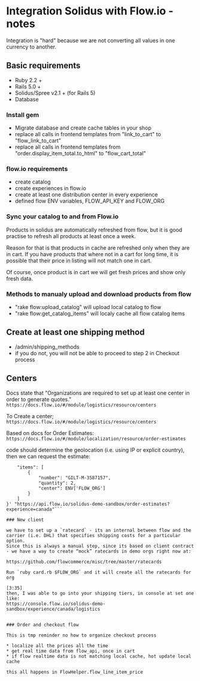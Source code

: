 # Integration Solidus with Flow.io - notes

Integration is "hard" because we are not converting all values in one currency to another.


## Basic requirements

* Ruby 2.2 +
* Rails 5.0 +
* Solidus/Spree v2.1 + (for Rails 5)
* Database


### Install gem

* Migrate database and create cache tables in your shop
* replace all calls in frontend templates from "link_to_cart" to "flow_link_to_cart"
* replace all calls in frontend templates from "order.display_item_total.to_html" to "flow_cart_total"


### flow.io requirements

* create catalog
* create experiences in flow.io
* create at least one distribution center in every experience
* defined flow ENV variables, FLOW_API_KEY and FLOW_ORG


### Sync your catalog to and from Flow.io

Products in solidus are automatically refreshed from flow,
but it is good practise to refresh all products at least once a week.

Reason for that is that products in cache are refreshed only when they are in cart.
If you have products that where not in a cart for long time, it is possible that
their price in listing will not match one in cart.

Of course, once product is in cart we will get fresh prices and show only fresh data.


### Methods to manualy upload and download products from flow

* "rake flow:upload_catalog" will upload local catalog to flow
* "rake flow:get_catalog_items" will localy cache all flow catalog items

## Create at least one shipping method

* /admin/shipping_methods
* if you do not, you will not be able to proceed to step 2 in Checkout process


## Centers

Docs state that "Organizations are required to set up at least one center in order to generate quotes."
`https://docs.flow.io/#/module/logistics/resource/centers`

To Create a center;
`https://docs.flow.io/#/module/logistics/resource/centers`

Based on docs for Order Estimates:
`https://docs.flow.io/#/module/localization/resource/order-estimates`

code should determine the geolocation (i.e. using IP or explicit country), then we can request the estimate:
```curl -X POST -H "Content-Type: application/json" -H "Authorization: Basic <encrypted_api_key>" -d '{
    "items": [
        {
            "number": "GILT-M-3587157",
            "quantity": 2,
            "center": ENV['FLOW_ORG']
        }
    ]
}' "https://api.flow.io/solidus-demo-sandbox/order-estimates?experience=canada"```

### New client

we have to set up a `ratecard` - its an internal between flow and the carrier (i.e. DHL) that specifies shipping costs for a particular option.
Since this is always a manual step, since its based on client contract - we have a way to create “mock” ratecards in demo orgs right now at:

https://github.com/flowcommerce/misc/tree/master/ratecards

Run `ruby card.rb $FLOW_ORG` and it will create all the ratecards for org

[3:35]
then, I was able to go into your shipping tiers, in console at set one like:
https://console.flow.io/solidus-demo-sandbox/experience/canada/logistics


### Order and checkout flow

This is tmp reminder no how to organize checkout process

* localize all the prices all the time
* get real time data from flow_api, once in cart
* if flow realtime data is not matching local cache, hot update local cache

this all happens in FlowHelper.flow_line_item_price
